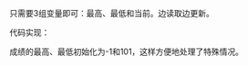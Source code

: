 <!-- date and tags in the next two lines
2017-04-14 14:56:03 +0800
maxima and minima
-->

只需要3组变量即可：最高、最低和当前。边读取边更新。

代码实现：

成绩的最高、最低初始化为-1和101，这样方便地处理了特殊情况。

